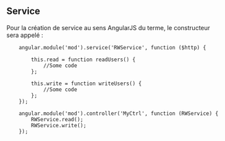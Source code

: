 ## Service

Pour la création de service au sens AngularJS du terme, le constructeur sera appelé :

        angular.module('mod').service('RWService', function ($http) {

            this.read = function readUsers() {
                //Some code
            };

            this.write = function writeUsers() {
                //Some code
            };
        });

        angular.module('mod').controller('MyCtrl', function (RWService) {
            RWService.read();
            RWService.write();
        });

